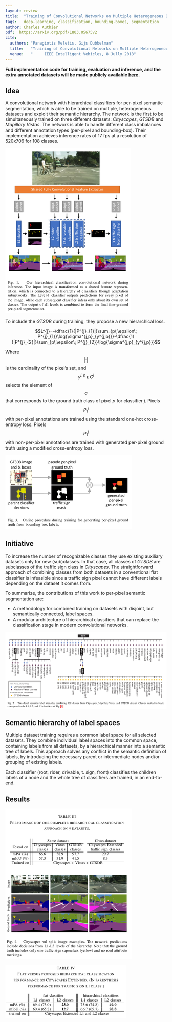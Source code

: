 ```yaml
---
layout: review
title:  "Training of Convolutional Networks on Multiple Heterogeneous Datasets for Street Scene Semantic Segmentation"
tags:   deep-learning, classification, bounding-boxes, segmentation
author: Charles Authier
pdf:  https://arxiv.org/pdf/1803.05675v2
cite:
  authors: "Panagiotis Meletis, Gijs Dubbelman"
  title:   "Training of Convolutional Networks on Multiple Heterogeneous Datasets for Street Scene Semantic Segmentation"
  venue:   "     IEEE Intelligent Vehicles, 8 Jully 2018"
---
```


**Full implementation code for training, evaluation and inference, and
the extra annotated datasets will be made publicly available [here](https://github.com/pmeletis/hierarchical-semantic-segmentation).**

## Idea
A convolutional network with hierarchical classifiers for per-pixel semantic segmentation, which is able to be trained on multiple, heterogeneous datasets and exploit their semantic hierarchy.
The network is the first to be simultaneously trained on three different datasets: *Cityscapes*, *GTSDB* and *Mapillary Vistas*.
The network is able to handle different class imbalances and different annotation types (per-pixel and bounding-box).
Their implementation achieves inference rates of 17 fps at a resolution of 520x706 for 108 classes.

![](/article/images/multipledataset/multipledataset_network.png)

To include the *GTSDB* during training, they propose a new hierarchical loss.

$$L^{j}=-\dfrac{1}{|P^{j}_{1}|}\sum_{p\;\epsilon\; P^{j}_{1}}\log{\sigma^{j,p}_{y^{j,p}}}-\dfrac{1}{|P^{j}_{2}|}\sum_{p\;\epsilon\; P^{j}_{2}}\log{\sigma^{j,p}_{y^{j,p}}}$$

Where $$|\cdot|$$ is the cardinality of the pixel’s set, and $$y^{j,p}\;\epsilon\; C^j$$ selects the element of $$\sigma$$ that corresponds to the ground truth class of pixel *p* for classifier *j*.
Pixels $$P_1^j$$ with per-pixel annotations are trained using the standard one-hot cross-entropy loss.
Pixels $$P_1^j$$ with non-per-pixel annotations are trained with generated per-pixel ground truth using a modified cross-entropy loss.

![](/article/images/multipledataset/multipledataset_bb.png)

## Initiative
To increase the number of recognizable classes they use existing auxiliary datasets only for new (sub)classes. In that case, all classes of *GTSDB* are subclasses of the traffic sign class in *Cityscapes*. The straightforward approach of combining classes from both datasets in a conventional flat classifier is infeasible since a traffic sign pixel cannot have different labels depending on the dataset it comes from.

To summarize, the contributions of this work to per-pixel semantic segmentation are:
* A methodology for combined training on datasets with disjoint, but semantically connected, label spaces.
* A modular architecture of hierarchical classifiers that can replace the classification stage in modern convolutional networks.

![](/article/images/multipledataset/multipledataset_h.png)

## Semantic hierarchy of label spaces

Multiple dataset training requires a common label space for all selected datasets.
They combine individual label spaces into the common space, containing labels from all datasets, by a hierarchical manner into a semantic tree of labels.
This approach solves any conflict in the semantic definition of labels, by introducing the necessary parent or intermediate nodes and/or grouping of existing labels.

Each classifier (root, rider, drivable, t. sign, front) classifies the children labels of a node and the whole tree of classifiers are trained, in an end-to-end.

## Results

![](/article/images/multipledataset/multipledataset_ri.png)

![](/article/images/multipledataset/multipledataset_rt.png)
